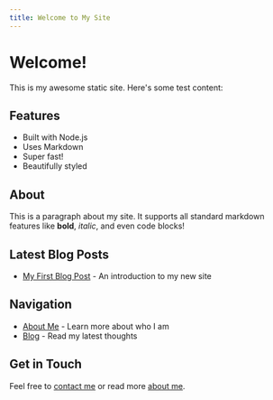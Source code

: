 ```yaml
---
title: Welcome to My Site
---
```


# Welcome!

This is my awesome static site. Here's some test content:

## Features
- Built with Node.js
- Uses Markdown
- Super fast!
- Beautifully styled

## About
This is a paragraph about my site. It supports all standard markdown features like **bold**, *italic*, and even code blocks!

## Latest Blog Posts
- [My First Blog Post](/blog/first-post.html) - An introduction to my new site

## Navigation
- [About Me](/about.html) - Learn more about who I am
- [Blog](/blog/first-post.html) - Read my latest thoughts

## Get in Touch

Feel free to [contact me](/contact) or read more [about me](/about). 